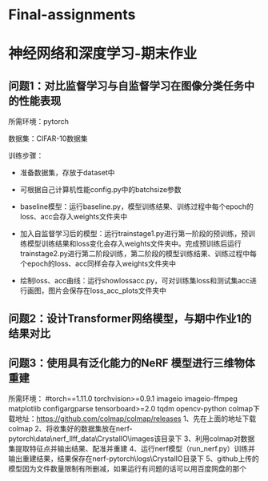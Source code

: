 # Final-assignments
# 神经网络和深度学习-期末作业
## 问题1：对比监督学习与自监督学习在图像分类任务中的性能表现
所需环境：pytorch

数据集：CIFAR-10数据集

训练步骤：
* 准备数据集，存放于dataset中

* 可根据自己计算机性能config.py中的batchsize参数

* baseline模型：运行baseline.py，模型训练结果、训练过程中每个epoch的loss、acc会存入weights文件夹中
* 加入自监督学习后的模型：运行trainstage1.py进行第一阶段的预训练，预训练模型训练结果和loss变化会存入weights文件夹中。完成预训练后运行trainstage2.py进行第二阶段训练，第二阶段的模型训练结果、训练过程中每个epoch的loss、acc同样会存入weights文件夹中
* 绘制loss、acc曲线：运行showlossacc.py，可对训练集loss和测试集acc进行画图，图片会保存在loss_acc_plots文件夹中


## 问题2：设计Transformer网络模型，与期中作业1的结果对比



## 问题3：使用具有泛化能力的NeRF 模型进行三维物体重建
所需环境：
#torch==1.11.0
torchvision>=0.9.1
imageio
imageio-ffmpeg
matplotlib
configargparse
tensorboard>=2.0
tqdm
opencv-python
colmap下载地址：https://github.com/colmap/colmap/releases
1、先在上面的地址下载colmap
2、将收集好的数据集放在nerf-pytorch\data\nerf_llff_data\CrystalIO\images该目录下
3、利用colmap对数据集提取特征点并输出结果、配准并重建
4、运行nerf模型（run_nerf.py）训练并输出重建结果，结果保存在nerf-pytorch\logs\CrystalIO目录下
5、github上传的模型因为文件数量限制有所删减，如果运行有问题的话可以用百度网盘的那个
